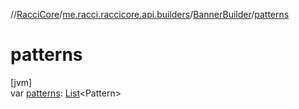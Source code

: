 //[RacciCore](../../../index.md)/[me.racci.raccicore.api.builders](../index.md)/[BannerBuilder](index.md)/[patterns](patterns.md)

# patterns

[jvm]\
var [patterns](patterns.md): [List](https://kotlinlang.org/api/latest/jvm/stdlib/kotlin.collections/-list/index.html)&lt;Pattern&gt;
